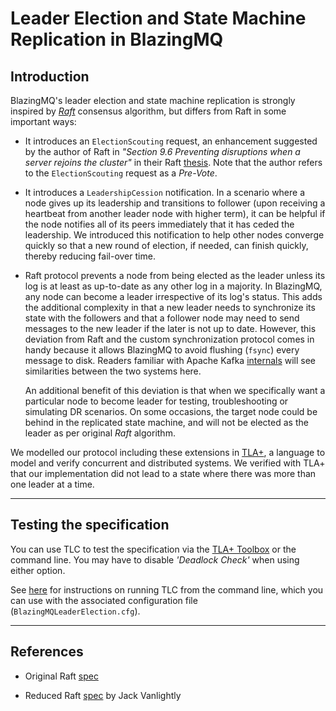 # Leader Election and State Machine Replication in BlazingMQ

## Introduction

BlazingMQ's leader election and state machine replication is strongly inspired
by [*Raft*](https://raft.github.io/raft.pdf) consensus algorithm, but differs
from Raft in some important ways:

- It introduces an `ElectionScouting` request, an enhancement suggested by the
  author of Raft in *"Section 9.6 Preventing disruptions when a server rejoins
  the cluster"* in their Raft
  [thesis](https://web.stanford.edu/~ouster/cgi-bin/papers/OngaroPhD.pdf).
  Note that the author refers to the `ElectionScouting` request as a
  *Pre-Vote*.

- It introduces a `LeadershipCession` notification.  In a scenario where a node
  gives up its leadership and transitions to follower (upon receiving a
  heartbeat from another leader node with higher term), it can be helpful if
  the node notifies all of its peers immediately that it has ceded the
  leadership.  We introduced this notification to help other nodes converge
  quickly so that a new round of election, if needed, can finish quickly,
  thereby reducing fail-over time.

- Raft protocol prevents a node from being elected as the leader unless its log
  is at least as up-to-date as any other log in a majority.  In BlazingMQ, any
  node can become a leader irrespective of its log's status.  This adds the
  additional complexity in that a new leader needs to synchronize its state
  with the followers and that a follower node may need to send messages to the
  new leader if the later is not up to date.  However, this deviation from Raft
  and the custom synchronization protocol comes in handy because it allows
  BlazingMQ to avoid flushing (`fsync`) every message to disk.  Readers
  familiar with Apache Kafka
  [internals](https://jack-vanlightly.com/blog/2023/4/24/why-apache-kafka-doesnt-need-fsync-to-be-safe)
  will see similarities between the two systems here.

  An additional benefit of this deviation is that when we specifically want a
  particular node to become leader for testing, troubleshooting or simulating
  DR scenarios.  On some occasions, the target node could be behind in the
  replicated state machine, and will not be elected as the leader as per
  original *Raft* algorithm.

We modelled our protocol including these extensions in
[TLA+](https://lamport.azurewebsites.net/tla/tla.html), a language to model and
verify concurrent and distributed systems.  We verified with TLA+ that our
implementation did not lead to a state where there was more than one leader at
a time.

---

## Testing the specification

You can use TLC to test the specification via the [TLA+
Toolbox](https://lamport.azurewebsites.net/tla/toolbox.html) or the command
line.  You may have to disable *'Deadlock Check'* when using either option.

See [here](https://learntla.com/topics/cli.html) for instructions on running
TLC from the command line, which you can use with the associated configuration
file (`BlazingMQLeaderElection.cfg`).

---

## References

- Original Raft [spec](https://github.com/ongardie/raft.tla/blob/master/raft.tla)

- Reduced Raft
  [spec](https://github.com/Vanlightly/raft-tlaplus/blob/main/specifications/standard-raft/Raft.tla)
  by Jack Vanlightly
